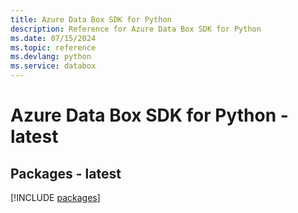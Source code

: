 ```yaml
---
title: Azure Data Box SDK for Python
description: Reference for Azure Data Box SDK for Python
ms.date: 07/15/2024
ms.topic: reference
ms.devlang: python
ms.service: databox
---
```

# Azure Data Box SDK for Python - latest
## Packages - latest
[!INCLUDE [packages](data-box-index.md)]